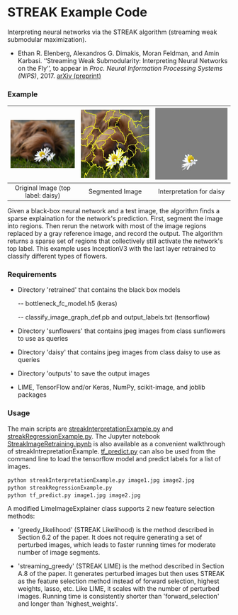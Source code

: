 # STREAK Example Code

Interpreting neural networks via the STREAK algorithm (streaming weak submodular maximization).

- Ethan R. Elenberg, Alexandros G. Dimakis, Moran Feldman, and Amin Karbasi. ‘‘Streaming Weak Submodularity: Interpreting Neural Networks on the Fly’’, to appear in *Proc. Neural Information Processing Systems (NIPS)*, 2017. 
[arXiv (preprint)](https://arxiv.org/abs/1703.02647)

### Example

| ![(original)](./examples/3445110406_0c1616d2e3_n.jpg "Original Image") | ![(segmented)](./examples/3445110406_0c1616d2e3_n_segmented.jpg "Segmented Image") | ![(interpretation)](./examples/3445110406_0c1616d2e3_n_lk.jpg "Explanation")|
|:---:|:---:|:---:|
| Original Image (top label: daisy) | Segmented Image | Interpretation for daisy|

Given a black-box neural network and a test image, the algorithm finds a sparse explaination for the network's prediction. First, segment the image into regions. Then rerun the network with most of the image regions replaced by a gray reference image, and record the output. The algorithm returns a sparse set of regions that collectively still activate the network's top label. This example uses InceptionV3 with the last layer retrained to classify different types of flowers.

### Requirements

- Directory 'retrained' that contains the black box models
	
	-- bottleneck\_fc\_model.h5 (keras)

	-- classify\_image\_graph\_def.pb and output\_labels.txt (tensorflow)
	 
- Directory 'sunflowers' that contains jpeg images from class sunflowers to use as queries

- Directory 'daisy' that contains jpeg images from class daisy to use as queries

- Directory 'outputs' to save the output images

- LIME, TensorFlow and/or Keras, NumPy, scikit-image, and joblib packages

### Usage

 The main scripts are [streakInterpretationExample.py](./streakInterpretationExample.py) and [streakRegressionExample.py](./streakRegressionExample.py). The Jupyter notebook [StreakImageRetraining.ipynb](./StreakImageRetraining.ipynb) is also available as a convenient walkthrough of streakIntrepretationExample. [tf_predict.py](./tf_predict.py) can also be used from the command line to load the tensorflow model and predict labels for a list of images.

```sh
python streakInterpretationExample.py image1.jpg image2.jpg
python streakRegressionExample.py
python tf_predict.py image1.jpg image2.jpg
```
A modified LimeImageExplainer class supports 2 new feature selection methods:

- 'greedy_likelihood' (STREAK Likelihood) is the method described in Section 6.2 of the paper. It does not require generating a set of perturbed images, which leads to faster running times for moderate number of image segments.

- 'streaming\_greedy' (STREAK LIME) is the method described in Section A.8 of the paper. It generates perturbed images but then uses STREAK as the feature selection method instead of forward selection, highest weights, lasso, etc. Like LIME, it scales with the number of perturbed images. Running time is consistently shorter than 'forward\_selection' and longer than 'highest\_weights'.
